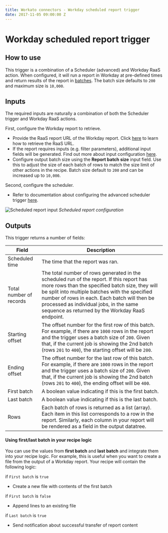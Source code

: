 ```yaml
---
title: Workato connectors - Workday scheduled report trigger
date: 2017-11-05 09:00:00 Z
---
```


# Workday scheduled report trigger

## How to use
This trigger is a combination of a Scheduler (advanced) and Workday RaaS action. When configured, it will run a report in Workday at pre-defined times and return results of the report in [batches](/features/batch-processing.md). The batch size defaults to `200` and maximum size is `10,000`.

## Inputs
The required inputs are naturally a combination of both the Scheduler trigger and Workday RaaS actions.

First, configure the Workday report to retrieve.

- Provide the RaaS report URL of the Workday report. Click [here](/connectors/workday/workday_raas.md) to learn how to retrieve the RaaS URL.
- If the report requires inputs (e.g. filter parameters), additional input fields will be generated. Find out more about input configuration [here](/connectors/workday/get_report.md#inputs).
- Configure output batch size using the **Report batch size** input field. Use this to adjust the size of each batch of rows to match the size limit of other actions in the recipe. Batch size default to `200` and can be increased up to `10,000`.

Second, configure the scheduler.

- Refer to documentation about configuring the advanced scheduler trigger [here](/features/scheduler.md).

![Scheduled report input](~@img/connectors/workday/scheduled-report-input.png)
*Scheduled report configuration*

## Outputs
This trigger returns a number of fields:

| Field                   | Description |
| ----------------------- | ----------- |
| Scheduled time          | The time that the report was ran. |
| Total number of records | The total number of rows generated in the scheduled run of the report. If this report has more rows than the specified batch size, they will be split into multiple batches with the specified number of rows in each. Each batch will then be processed as individual jobs, in the same sequence as returned by the Workday RaaS endpoint. |
| Starting offset         | The offset number for the first row of this batch. For example, if there are `1000` rows in the report and the trigger uses a batch size of `200`. Given that, if the current job is showing the 2nd batch (rows `201` to `400`), the starting offset will be `200`. |
| Ending offset           | The offset number for the last row of this batch. For example, if there are `1000` rows in the report and the trigger uses a batch size of `200`. Given that, if the current job is showing the 2nd batch (rows `201` to `400`), the ending offset will be `400`. |
| First batch             | A boolean value indicating if this is the first batch. |
| Last batch              | A boolean value indicating if this is the last batch. |
| Rows                    | Each batch of rows is returned as a list (array). Each item in this list corresponds to a row in the report. Similarly, each column in your report will be rendered as a field in the output datatree. |

#### Using first/last batch in your recipe logic
You can use the values from **first batch** and **last batch** and integrate them into your recipe logic. For example, this is useful when you want to create a file from the output of a Workday report. Your recipe will contain the following logic:

if `First batch` is `true`
- Create a new file with contents of the first batch

if `First batch` is `false`
- Append lines to an existing file

if `Last batch` is `true`
- Send notification about successful transfer of report content
